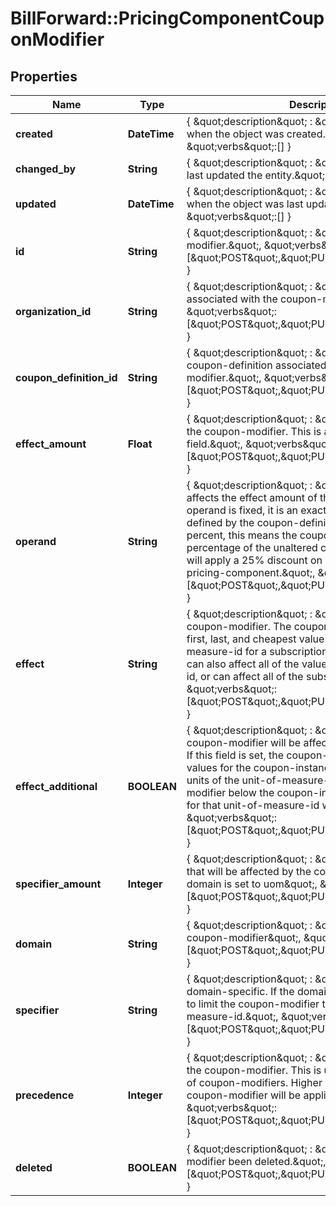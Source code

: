 # BillForward::PricingComponentCouponModifier

## Properties
Name | Type | Description | Notes
------------ | ------------- | ------------- | -------------
**created** | **DateTime** | { \&quot;description\&quot; : \&quot;The UTC DateTime when the object was created.\&quot;, \&quot;verbs\&quot;:[] } | [optional] 
**changed_by** | **String** | { \&quot;description\&quot; : \&quot;ID of the user who last updated the entity.\&quot;, \&quot;verbs\&quot;:[] } | [optional] 
**updated** | **DateTime** | { \&quot;description\&quot; : \&quot;The UTC DateTime when the object was last updated.\&quot;, \&quot;verbs\&quot;:[] } | [optional] 
**id** | **String** | { \&quot;description\&quot; : \&quot;ID of the coupon-modifier.\&quot;, \&quot;verbs\&quot;:[\&quot;POST\&quot;,\&quot;PUT\&quot;,\&quot;GET\&quot;] } | [optional] 
**organization_id** | **String** | { \&quot;description\&quot; : \&quot;ID of the organization associated with the coupon-modifier.\&quot;, \&quot;verbs\&quot;:[\&quot;POST\&quot;,\&quot;PUT\&quot;,\&quot;GET\&quot;] } | 
**coupon_definition_id** | **String** | { \&quot;description\&quot; : \&quot;The unique ID of the coupon-definition associated with the coupon-modifier.\&quot;, \&quot;verbs\&quot;:[\&quot;POST\&quot;,\&quot;PUT\&quot;,\&quot;GET\&quot;] } | [optional] 
**effect_amount** | **Float** | { \&quot;description\&quot; : \&quot;The effect amount for the coupon-modifier. This is affected by the operand field.\&quot;, \&quot;verbs\&quot;:[\&quot;POST\&quot;,\&quot;PUT\&quot;,\&quot;GET\&quot;] } | 
**operand** | **String** | { \&quot;description\&quot; : \&quot;The operand field affects the effect amount of the coupon-modifier. If the operand is fixed, it is an exact amount of the currency defined by the coupon-definition. If the operand is percent, this means the coupon will be affecting a percentage of the unaltered cost. E.g. a 25% modifier will apply a 25% discount on a subscription or a pricing-component.\&quot;, \&quot;verbs\&quot;:[\&quot;POST\&quot;,\&quot;PUT\&quot;,\&quot;GET\&quot;] } | 
**effect** | **String** | { \&quot;description\&quot; : \&quot;The effect of the coupon-modifier. The coupon-modifier can affect first, last, and cheapest value of a specific unit-of-measure-id for a subscription. The coupon-modifier can also affect all of the values for a unit-of-measure-id, or can affect all of the subscription cost.\&quot;, \&quot;verbs\&quot;:[\&quot;POST\&quot;,\&quot;PUT\&quot;,\&quot;GET\&quot;] } | 
**effect_additional** | **BOOLEAN** | { \&quot;description\&quot; : \&quot;Specifies whether the coupon-modifier will be affecting only additional units. If this field is set, the coupon-instance-existing-values for the coupon-instance are observed, and any units of the unit-of-measure-id defined by the modifier below the coupon-instance-existing-values for that unit-of-measure-id will be ignored.\&quot;, \&quot;verbs\&quot;:[\&quot;POST\&quot;,\&quot;PUT\&quot;,\&quot;GET\&quot;] } | [default to false]
**specifier_amount** | **Integer** | { \&quot;description\&quot; : \&quot;The number of units that will be affected by the coupon-modifier, if the domain is set to uom\&quot;, \&quot;verbs\&quot;:[\&quot;POST\&quot;,\&quot;PUT\&quot;,\&quot;GET\&quot;] } | 
**domain** | **String** | { \&quot;description\&quot; : \&quot;The domain of the coupon-modifier\&quot;, \&quot;verbs\&quot;:[\&quot;POST\&quot;,\&quot;PUT\&quot;,\&quot;GET\&quot;] } | 
**specifier** | **String** | { \&quot;description\&quot; : \&quot;The specifier is domain-specific. If the domain is uom, this field is used to limit the coupon-modifier to a specific unit-of-measure-id.\&quot;, \&quot;verbs\&quot;:[\&quot;POST\&quot;,\&quot;PUT\&quot;,\&quot;GET\&quot;] } | [optional] 
**precedence** | **Integer** | { \&quot;description\&quot; : \&quot;The precedence of the coupon-modifier. This is used to order application of coupon-modifiers. Higher precedence means the coupon-modifier will be applied before others.\&quot;, \&quot;verbs\&quot;:[\&quot;POST\&quot;,\&quot;PUT\&quot;,\&quot;GET\&quot;] } | 
**deleted** | **BOOLEAN** | { \&quot;description\&quot; : \&quot;Has the coupon-modifier been deleted.\&quot;, \&quot;verbs\&quot;:[\&quot;POST\&quot;,\&quot;PUT\&quot;,\&quot;GET\&quot;] } | [default to false]


